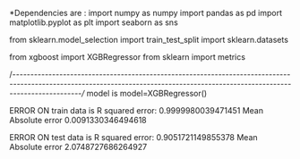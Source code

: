 *Dependencies are :
import numpy as numpy
import pandas as pd
import matplotlib.pyplot as plt
import seaborn as sns

from sklearn.model_selection import train_test_split
import sklearn.datasets

from xgboost import XGBRegressor
from sklearn import metrics


/*-------------------------------------------------------------------------------------------------------------------------------------------------------------------------------/*
model is 
model=XGBRegressor()


ERROR ON train data is
R squared error:  0.9999980039471451
Mean Absolute error  0.0091330346494618

ERROR ON test data is
R squared error:  0.9051721149855378
Mean Absolute error  2.0748727686264927

